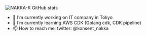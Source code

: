 ![NAKKA-K GitHub stats](https://github-readme-stats.vercel.app/api?username=NAKKA-K&count_private=true)

- 🔭 I’m currently working on IT company in Tokyo
- 🌱 I’m currently learning AWS CDK (Golang cdk, CDK pipeline)
- 📫 How to reach me: twitter: @konsent_nakka
